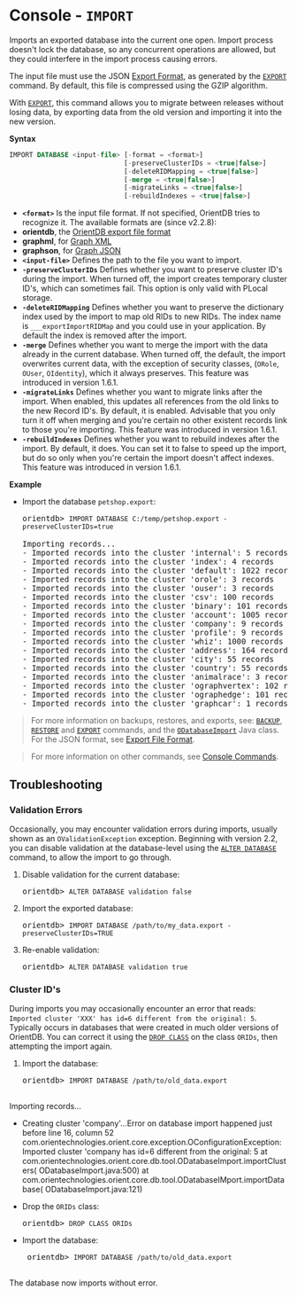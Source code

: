 

# Console - `IMPORT`

Imports an exported database into the current one open. Import process doesn't lock the database, so any concurrent operations are allowed, but they could interfere in the import process causing errors.

The input file must use the JSON [Export Format](../admin/Export-Format.md), as generated by the [`EXPORT`](Console-Command-Export.md) command.  By default, this file is compressed using the GZIP algorithm.

With [`EXPORT`](Console-Command-Export.md), this command allows you to migrate between releases without losing data, by exporting data from the old version and importing it into the new version.


**Syntax**

```sql
IMPORT DATABASE <input-file> [-format = <format>]
                             [-preserveClusterIDs = <true|false>]
                             [-deleteRIDMapping = <true|false>]
                             [-merge = <true|false>]
                             [-migrateLinks = <true|false>]
                             [-rebuildIndexes = <true|false>]
```
- **`<format>`** Is the input file format. If not specified, OrientDB tries to recognize it. The available formats are (since v2.2.8):
 - **orientdb**, the [OrientDB export file format](Console-Command-Export.md)
 - **graphml**, for [Graph XML](https://en.wikipedia.org/wiki/GraphML)
 - **graphson**, for [Graph JSON](https://github.com/tinkerpop/blueprints/wiki/GraphSON-Reader-and-Writer-Library)
- **`<input-file>`** Defines the path to the file you want to import.
- **`-preserveClusterIDs`** Defines whether you want to preserve cluster ID's during the import.  When turned off, the import creates temporary cluster ID's, which can sometimes fail.  This option is only valid with PLocal storage.
- **`-deleteRIDMapping`** Defines whether you want to preserve the dictionary index used by the import to map old RIDs to new RIDs. The index name is `___exportImportRIDMap` and you could use in your application.  By default the index is removed after the import.
- **`-merge`** Defines whether you want to merge the import with the data already in the current database.  When turned off, the default, the import overwrites current data, with the exception of security classes, (`ORole`, `OUser`, `OIdentity`), which it always preserves.  This feature was introduced in version 1.6.1.
- **`-migrateLinks`** Defines whether you want to migrate links after the import.  When enabled, this updates all references from the old links to the new Record ID's.  By default, it is enabled.  Advisable that you only turn it off when merging and you're certain no other existent records link to those you're importing.  This feature was introduced in version 1.6.1.
- **`-rebuildIndexes`** Defines whether you want to rebuild indexes after the import.  By default, it does.  You can set it to false to speed up the import, but do so only when you're certain the import doesn't affect indexes.  This feature was introduced in version 1.6.1.


**Example**

- Import the database `petshop.export`:

  <pre>
  orientdb> <code class='lang-sql userinput'>IMPORT DATABASE C:/temp/petshop.export -preserveClusterIDs=true</code>

  Importing records...
  - Imported records into the cluster 'internal': 5 records
  - Imported records into the cluster 'index': 4 records
  - Imported records into the cluster 'default': 1022 records
  - Imported records into the cluster 'orole': 3 records
  - Imported records into the cluster 'ouser': 3 records
  - Imported records into the cluster 'csv': 100 records
  - Imported records into the cluster 'binary': 101 records
  - Imported records into the cluster 'account': 1005 records
  - Imported records into the cluster 'company': 9 records
  - Imported records into the cluster 'profile': 9 records
  - Imported records into the cluster 'whiz': 1000 records
  - Imported records into the cluster 'address': 164 records
  - Imported records into the cluster 'city': 55 records
  - Imported records into the cluster 'country': 55 records
  - Imported records into the cluster 'animalrace': 3 records
  - Imported records into the cluster 'ographvertex': 102 records
  - Imported records into the cluster 'ographedge': 101 records
  - Imported records into the cluster 'graphcar': 1 records
  </pre>


>For more information on backups, restores, and exports, see: [`BACKUP`](Console-Command-Backup.md), [`RESTORE`](Console-Command-Restore.md) and [`EXPORT`](Console-Command-Export.md) commands, and the [`ODatabaseImport`](https://github.com/orientechnologies/orientdb/blob/master/core/src/main/java/com/orientechnologies/orient/core/db/tool/ODatabaseImport.java)
Java class.  For the JSON format, see [Export File Format](../admin/Export-Format.md).

>For more information on other commands, see [Console Commands](Console-Commands.md).




## Troubleshooting


### Validation Errors

Occasionally, you may encounter validation errors during imports, usually shown as an `OValidationException` exception.  Beginning with version 2.2, you can disable validation at the database-level using the [`ALTER DATABASE`](../sql/SQL-Alter-Database.md) command, to allow the import to go through.

1. Disable validation for the current database:

   <pre>
   orientdb> <code class="lang-sql userinput">ALTER DATABASE validation false</code>
   </pre>

1. Import the exported database:

   <pre>
   orientdb> <code class="lang-sql userinput">IMPORT DATABASE /path/to/my_data.export -preserveClusterIDs=TRUE</code>
   </pre>

1. Re-enable validation:

   <pre>
   orientdb> <code class="lang-sql userinput">ALTER DATABASE validation true</code>
   </pre>


### Cluster ID's

During imports you may occasionally encounter an error that reads: `Imported cluster 'XXX' has id=6 different from the original: 5`.  Typically occurs in databases that were created in much older versions of OrientDB.  You can correct it using the [`DROP CLASS`](../sql/SQL-Drop-Class.md) on the class `ORIDs`, then attempting the import again.

1. Import the database:

   <pre>
   orientdb> <code class="lang-sql userinput">IMPORT DATABASE /path/to/old_data.export</code>

  Importing records...
  - Creating cluster 'company'...Error on database import happened just before line
  16, column 52 com.orientechnologies.orient.core.exception.OConfigurationException:
  Imported cluster 'company has id=6 different from the original: 5 at 
  com.orientechnologies.orient.core.db.tool.ODatabaseImport.importClusters(
  ODatabaseImport.java:500) at 
  com.orientechnologies.orient.core.db.tool.ODatabaseIMport.importDatabase(
  ODatabaseImport.java:121)
  </pre>

- Drop the `ORIDs` class:

  <pre>
  orientdb> <code class="lang-sql userinput">DROP CLASS ORIDs</code>
  </pre>

- Import the database:

   <pre>
   orientdb> <code class="lang-sql userinput">IMPORT DATABASE /path/to/old_data.export</code>
   </pre>

The database now imports without error.

